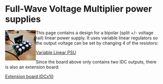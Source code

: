 # Full-Wave Voltage Multiplier power supplies

<img src="AdjustablePSU/doc/AdjustablePSU_Assembled.jpg" align="left" height="100" width="100" >

This page contains a design for a bipolar (split +/- voltage rail) linear power supply. It uses variable linear regulators so the output voltage can be set by changing 4 of the resistors:

[Variable Linear PSU](Var2IDC.md)

Since the board above only contains two IDC outputs, there is also an extension board:

[Extension board IDCx10](Ext10IDC.md)
